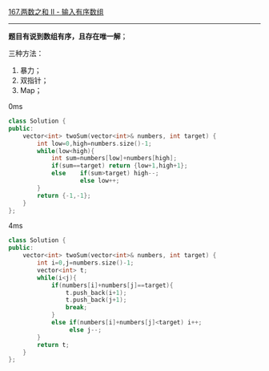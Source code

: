 [167.两数之和 II - 输入有序数组](https://leetcode-cn.com/problems/two-sum-ii-input-array-is-sorted/)
***
**题目有说到数组有序，且存在唯一解**；

三种方法：  
1. 暴力；  
2. 双指针；  
3. Map；  

0ms
```cpp
class Solution {
public:
    vector<int> twoSum(vector<int>& numbers, int target) {
        int low=0,high=numbers.size()-1;
        while(low<high){
            int sum=numbers[low]+numbers[high];
            if(sum==target) return {low+1,high+1};
            else    if(sum>target) high--;
                    else low++;
        }
        return {-1,-1};
    }
};
```
4ms
```cpp
class Solution {
public:
    vector<int> twoSum(vector<int>& numbers, int target) {
        int i=0,j=numbers.size()-1;
        vector<int> t;
        while(i<j){
            if(numbers[i]+numbers[j]==target){
                t.push_back(i+1);
                t.push_back(j+1);
                break;
            }   
            else if(numbers[i]+numbers[j]<target) i++;
                 else j--;
        }
        return t;
    }
};
```